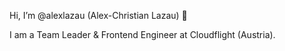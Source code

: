 Hi, I’m @alexlazau (Alex-Christian Lazau) 👋

I am a Team Leader & Frontend Engineer at Cloudflight (Austria).
